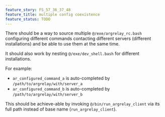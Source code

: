 ```yaml
---
feature_story: FS_57_36_37_48
feature_title: multiple config coexistence
feature_status: TODO
---
```


There should be a way to source multiple `@/exe/argrelay_rc.bash` configuring
different commands contacting different servers (different installations) and be able to use them at the same time.

It should also work by nesting `@/exe/dev_shell.bash` for different installations.

For example:
*   `ar_configured_command_a` is auto-completed by `/path/to/argrelay/with/server_a`
*   `ar_configured_command_b` is auto-completed by `/path/to/argrelay/with/server_b`

This should be achieve-able by invoking `@/bin/run_argrelay_client` via its full path
instead of base name (`run_argrelay_client`).

